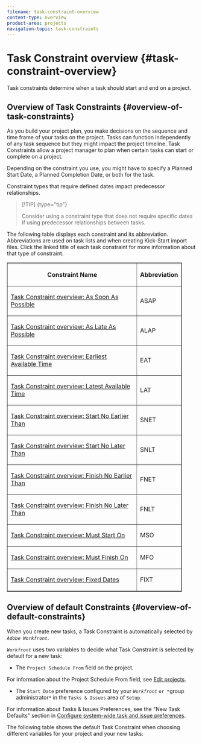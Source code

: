 ```yaml
---
filename: task-constraint-overview
content-type: overview
product-area: projects
navigation-topic: task-constraints
---
```




# Task Constraint overview {#task-constraint-overview}

Task constraints determine when a task should start and end on a project. 


## Overview of Task Constraints {#overview-of-task-constraints}

As you build your project plan, you make decisions on the sequence and time frame of your tasks on the project. Tasks can function independently of any task sequence but they might impact the project timeline. Task Constraints allow a project manager to plan when certain tasks can start or complete on a project.


Depending on the constraint you use, you might have to specify a Planned Start Date, a Planned Completion Date, or both for the task.


Constraint types that require defined dates impact predecessor relationships. 


>[!TIP] {type="tip"}
>
>Consider using a constraint type that does not require specific dates if using predecessor relationships between tasks.


The following table displays each constraint and its abbreviation. Abbreviations are used on task lists and when creating Kick-Start import files. Click the linked title of each task constraint for more information about that type of constraint.

<table style="width: 464px;mc-table-style: url('../../../Resources/TableStyles/TableStyle-HeaderRow.css');" border="1" cellspacing="15" cellpadding="1" class="TableStyle-TableStyle-HeaderRow"> 
 <col class="TableStyle-TableStyle-HeaderRow-Column-Column1"> 
 <col class="TableStyle-TableStyle-HeaderRow-Column-Column1"> 
 <thead> 
  <tr class="TableStyle-TableStyle-HeaderRow-Head-Header1"> 
   <th class="TableStyle-TableStyle-HeaderRow-HeadE-Column1-Header1"> <p><span class="bold">Constraint Name</span> </p> </th> 
   <th class="TableStyle-TableStyle-HeaderRow-HeadD-Column1-Header1"> <p><span class="bold">Abbreviation</span> </p> </th> 
  </tr> 
 </thead> 
 <tbody> 
  <tr class="TableStyle-TableStyle-HeaderRow-Body-LightGray"> 
   <td scope="col" class="TableStyle-TableStyle-HeaderRow-BodyE-Column1-LightGray"> <p><a href="as-soon-as-possible.md" class="MCXref xref">Task Constraint overview: As Soon As Possible</a> </p> </td> 
   <td scope="col" class="TableStyle-TableStyle-HeaderRow-BodyD-Column1-LightGray"> <p>ASAP</p> </td> 
  </tr> 
  <tr class="TableStyle-TableStyle-HeaderRow-Body-MediumGray"> 
   <td scope="col" class="TableStyle-TableStyle-HeaderRow-BodyE-Column1-MediumGray"> <p><a href="as-late-as-possible.md" class="MCXref xref">Task&nbsp;Constraint overview: As Late As Possible </a> </p> </td> 
   <td scope="col" class="TableStyle-TableStyle-HeaderRow-BodyD-Column1-MediumGray"> <p>ALAP</p> </td> 
  </tr> 
  <tr class="TableStyle-TableStyle-HeaderRow-Body-LightGray"> 
   <td scope="col" class="TableStyle-TableStyle-HeaderRow-BodyE-Column1-LightGray"> <p><a href="earliest-available-time.md" class="MCXref xref">Task Constraint overview: Earliest Available Time</a> </p> </td> 
   <td scope="col" class="TableStyle-TableStyle-HeaderRow-BodyD-Column1-LightGray"> <p>EAT</p> </td> 
  </tr> 
  <tr class="TableStyle-TableStyle-HeaderRow-Body-MediumGray"> 
   <td scope="col" class="TableStyle-TableStyle-HeaderRow-BodyE-Column1-MediumGray"> <p><a href="latest-available-time.md" class="MCXref xref">Task Constraint overview: Latest Available Time</a> </p> </td> 
   <td scope="col" class="TableStyle-TableStyle-HeaderRow-BodyD-Column1-MediumGray"> <p>LAT</p> </td> 
  </tr> 
  <tr class="TableStyle-TableStyle-HeaderRow-Body-LightGray"> 
   <td scope="col" class="TableStyle-TableStyle-HeaderRow-BodyE-Column1-LightGray"> <p><a href="start-no-earlier-than.md" class="MCXref xref">Task Constraint overview: Start No Earlier Than</a> </p> </td> 
   <td scope="col" class="TableStyle-TableStyle-HeaderRow-BodyD-Column1-LightGray"> <p>SNET</p> </td> 
  </tr> 
  <tr class="TableStyle-TableStyle-HeaderRow-Body-MediumGray"> 
   <td scope="col" class="TableStyle-TableStyle-HeaderRow-BodyE-Column1-MediumGray"> <p><a href="start-no-later-than.md" class="MCXref xref">Task Constraint overview: Start No Later Than</a> </p> </td> 
   <td scope="col" class="TableStyle-TableStyle-HeaderRow-BodyD-Column1-MediumGray"> <p>SNLT</p> </td> 
  </tr> 
  <tr class="TableStyle-TableStyle-HeaderRow-Body-LightGray"> 
   <td scope="col" class="TableStyle-TableStyle-HeaderRow-BodyE-Column1-LightGray"> <p><a href="finish-no-earlier-than.md" class="MCXref xref">Task Constraint overview: Finish No Earlier Than</a> </p> </td> 
   <td scope="col" class="TableStyle-TableStyle-HeaderRow-BodyD-Column1-LightGray"> <p>FNET</p> </td> 
  </tr> 
  <tr class="TableStyle-TableStyle-HeaderRow-Body-MediumGray"> 
   <td scope="col" class="TableStyle-TableStyle-HeaderRow-BodyE-Column1-MediumGray"> <p><a href="finish-no-later-than.md" class="MCXref xref">Task Constraint overview: Finish No Later Than</a> </p> </td> 
   <td scope="col" class="TableStyle-TableStyle-HeaderRow-BodyD-Column1-MediumGray"> <p>FNLT</p> </td> 
  </tr> 
  <tr class="TableStyle-TableStyle-HeaderRow-Body-LightGray"> 
   <td class="TableStyle-TableStyle-HeaderRow-BodyE-Column1-LightGray"> <p><a href="must-start-on.md" class="MCXref xref">Task Constraint overview: Must Start On</a> </p> </td> 
   <td scope="col" class="TableStyle-TableStyle-HeaderRow-BodyD-Column1-LightGray"> <p>MSO</p> </td> 
  </tr> 
  <tr class="TableStyle-TableStyle-HeaderRow-Body-MediumGray"> 
   <td class="TableStyle-TableStyle-HeaderRow-BodyE-Column1-MediumGray"> <p><a href="must-finish-on.md" class="MCXref xref">Task Constraint overview: Must Finish On</a> </p> </td> 
   <td scope="col" class="TableStyle-TableStyle-HeaderRow-BodyD-Column1-MediumGray"> <p>MFO</p> </td> 
  </tr> 
  <tr class="TableStyle-TableStyle-HeaderRow-Body-LightGray"> 
   <td class="TableStyle-TableStyle-HeaderRow-BodyB-Column1-LightGray"> <p><a href="fixed-dates.md" class="MCXref xref">Task Constraint overview: Fixed Dates</a> </p> </td> 
   <td class="TableStyle-TableStyle-HeaderRow-BodyA-Column1-LightGray"> <p>FIXT</p> </td> 
  </tr> 
 </tbody> 
</table>



## Overview of default Constraints {#overview-of-default-constraints}

When you create new tasks, a Task Constraint is automatically selected by *`Adobe Workfront`*. 


*`Workfront`* uses two variables to decide what Task Constraint is selected by default for a new task:



*  The `Project Schedule From` field on the project. 


  For information about the Project Schedule From field, see [Edit projects](edit-projects.md).

*  The `Start Date` preference configured by your *`Workfront`* `or *`group administrator`*` in the `Tasks & Issues` area of `Setup`. 


  For information about Tasks & Issues Preferences, see the "New Task Defaults" section in [Configure system-wide task and issue preferences](set-task-issue-preferences.md).



The following table shows the default Task Constraint when choosing different variables for your project and your new tasks:

